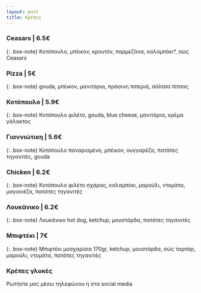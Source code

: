 ```yaml
---
layout: post
title: Κρέπες
---
```


### Ceasars | 6.5€

{: .box-note}
Κοτόπουλο, μπέικον, κρουτόν, παρμεζάνα, καλαμπόκι*, σώς Ceasars

### Pizza | 5€

{: .box-note}
gouda, μπέικον, μανιτάρια, πράσινη πιπεριά, σάλτσα πίτσας

### Κοτόπουλο | 5.9€

{: .box-note}
Κοτόπουλο φιλέτο, gouda, blue cheese, μανιτάρια, κρέμα γάλακτος

### Γιαννιώτικη | 5.6€

{: .box-note}
Κοτόπουλο παναρισμένο, μπέικον, ουγγαρέζα, πατάτες τηγανιτές, gouda

### Chicken | 6.2€

{: .box-note}
Κοτόπουλο φιλέτο σχάρας, καλαμπόκι, μαρούλι, ντομάτα, μαγιονέζα, πατάτες τηγανιτές

### Λουκάνικο | 6.2€

{: .box-note}
Λουκάνικο hot dog, ketchup, μουστάρδα, πατάτες τηγανιτές

### Μπιφτέκι | 7€

{: .box-note}
Μπιφτέκι μοσχαρίσιο 170gr, ketchup, μουστάρδα, σώς ταρτάρ, μαρούλι, ντομάτα, πατάτες τηγανιτές

### Κρέπες γλυκές
Ρωτήστε μας μέσω τηλεφώνου η στα social media
